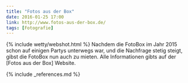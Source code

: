 ```yaml
---
title: "Fotos aus der Box"
date: 2016-01-25 17:00
link: http://www.fotos-aus-der-box.de/
tags: [Fotografie]
---
```

 {% include wetty/webshot.html %} Nachdem die FotoBox im Jahr 2015 schon auf einigen Partys unterwegs war, und die Nachfrage stetig steigt, gibst die FotoBox nun auch zu mieten. Alle Informationen gibts auf der [Fotos aus der Box] Website.

{% include _references.md %}
